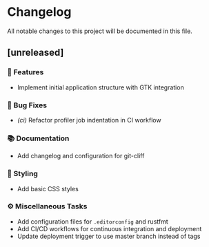 # Changelog

All notable changes to this project will be documented in this file.

## [unreleased]

### 🚀 Features

- Implement initial application structure with GTK integration

### 🐛 Bug Fixes

- *(ci)* Refactor profiler job indentation in CI workflow

### 📚 Documentation

- Add changelog and configuration for git-cliff

### 🎨 Styling

- Add basic CSS styles

### ⚙️ Miscellaneous Tasks

- Add configuration files for `.editorconfig` and rustfmt
- Add CI/CD workflows for continuous integration and deployment
- Update deployment trigger to use master branch instead of tags

<!-- generated by git-cliff -->
